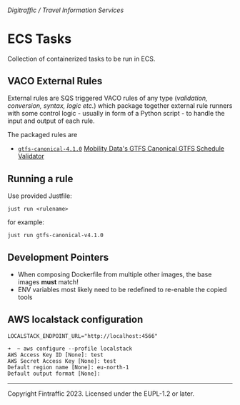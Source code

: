 ###### Digitraffic / Travel Information Services

# ECS Tasks

Collection of containerized tasks to be run in ECS.

## VACO External Rules

External rules are SQS triggered VACO rules of any type (_validation, conversion, syntax, logic etc._) which package
together external rule runners with some control logic - usually in form of a Python script - to handle the input
and output of each rule.

The packaged rules are

 - [`gtfs-canonical-4.1.0`](gtfs-canonical-v4.1.0) [Mobility Data's GTFS Canonical GTFS Schedule Validator](https://github.com/MobilityData/gtfs-validator/)

## Running a rule

Use provided Justfile:
```shell
just run <rulename>
```
for example:
```shell
just run gtfs-canonical-v4.1.0
```

## Development Pointers

 - When composing Dockerfile from multiple other images, the base images **must** match!
 - ENV variables most likely need to be redefined to re-enable the copied tools

## AWS localstack configuration

```shell
LOCALSTACK_ENDPOINT_URL="http://localhost:4566"

➜  ~ aws configure --profile localstack
AWS Access Key ID [None]: test
AWS Secret Access Key [None]: test
Default region name [None]: eu-north-1
Default output format [None]:
```

---

Copyright Fintraffic 2023. Licensed under the EUPL-1.2 or later.

